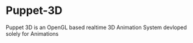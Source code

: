 # Puppet-3D
Puppet 3D is an OpenGL based realtime 3D Animation System devloped solely for Animations
